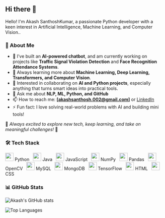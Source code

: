 ## Hi there 👋

Hello! I'm Akash SanthoshKumar, a passionate Python developer with a keen interest in Artificial Intelligence, Machine Learning, and Computer Vision..

### 🌱 About Me

- 🤖 I’ve built an **AI-powered chatbot**, and am currently working on projects like **Traffic Signal Violation Detection** and **Face Recognition Attendance Systems**.
- 🚀 Always learning more about **Machine Learning, Deep Learning, Transformers, and Computer Vision**.
- 🤝 Interested in collaborating on **AI and Python projects**, especially anything that turns smart ideas into practical tools.
- 💬 Ask me about **NLP, ML, Python, and GitHub**
- 📫 How to reach me: **[akashsanthosh.002@gmail.com]** or [LinkedIn](https://www.linkedin.com/in/akashsan04/)
- ⚡ Fun fact: I love solving real-world problems with AI and building mini tools!

📌 *Always excited to explore new tech, keep learning, and take on meaningful challenges!* 🚀

### 🛠️ Tech Stack


<p align="left">
  <span><img src="https://cdn.jsdelivr.net/gh/devicons/devicon/icons/python/python-original.svg" width="26"/> Python&nbsp;&nbsp;</span>
  <span><img src="https://cdn.jsdelivr.net/gh/devicons/devicon/icons/java/java-original.svg" width="26"/> Java&nbsp;&nbsp;</span>
  <span><img src="https://cdn.jsdelivr.net/gh/devicons/devicon/icons/javascript/javascript-original.svg" width="26"/> JavaScript&nbsp;&nbsp;</span>
  <span><img src="https://cdn.jsdelivr.net/gh/devicons/devicon/icons/numpy/numpy-original.svg" width="26"/> NumPy&nbsp;&nbsp;</span>
  <span><img src="https://cdn.jsdelivr.net/gh/devicons/devicon/icons/pandas/pandas-original.svg" width="26"/> Pandas&nbsp;&nbsp;</span>
  <span><img src="https://cdn.jsdelivr.net/gh/devicons/devicon/icons/opencv/opencv-original.svg" width="26"/> OpenCV&nbsp;&nbsp;</span>
  <span><img src="https://cdn.jsdelivr.net/gh/devicons/devicon/icons/mysql/mysql-original.svg" width="26"/> MySQL&nbsp;&nbsp;</span>
  <span><img src="https://cdn.jsdelivr.net/gh/devicons/devicon/icons/mongodb/mongodb-original.svg" width="26"/> MongoDB&nbsp;&nbsp;</span>
  <span><img src="https://cdn.jsdelivr.net/gh/devicons/devicon/icons/tensorflow/tensorflow-original.svg" width="26"/> TensorFlow&nbsp;&nbsp;</span>
  <span><img src="https://cdn.jsdelivr.net/gh/devicons/devicon/icons/html5/html5-original.svg" width="26"/> HTML&nbsp;&nbsp;</span>
  <span><img src="https://cdn.jsdelivr.net/gh/devicons/devicon/icons/css3/css3-original.svg" width="26"/> CSS&nbsp;&nbsp;</span>
</p>


### 📊 GitHub Stats

![Akash's GitHub stats](https://github-readme-stats.vercel.app/api?username=Akashsanthosh001&show_icons=true&theme=tokyonight)

![Top Languages](https://github-readme-stats.vercel.app/api/top-langs/?username=Akashsanthosh001&layout=compact&theme=tokyonight)
